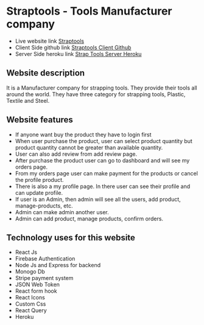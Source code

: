 # Straptools - Tools Manufacturer company

- Live website link [Straptools](https://straptools-420cd.web.app/)
- Client Side github link [Straptools Client Github](https://github.com/programming-hero-web-course1/manufacturer-website-client-side-tanvirch0750)
- Server Side heroku link [Strap Tools Server Heroku](https://polar-tundra-61708.herokuapp.com/)

## Website description

It is a Manufacturer company for strapping tools. They provide their tools all around the world. They have three category for strapping tools, Plastic, Textile and Steel.

## Website features

- If anyone want buy the product they have to login first
- When user purchase the product, user can select product quantity but product quantity cannot be greater than available quantity.
- User can also add review from add review page.
- After purchase the product user can go to dashboard and will see my orders page.
- From my orders page user can make payment for the products or cancel the profile product.
- There is also a my profile page. In there user can see their profile and can update profile.
- If user is an Admin, then admin will see all the users, add product, manage-products, etc.
- Admin can make admin another user.
- Admin can add product, manage products, confirm orders.

## Technology uses for this website

- React Js
- Firebase Authentication
- Node Js and Express for backend
- Monogo Db
- Stripe payment system
- JSON Web Token
- React form hook
- React Icons
- Custom Css
- React Query
- Heroku

